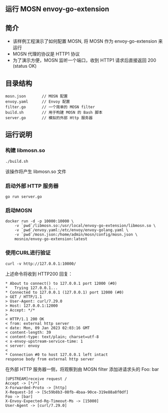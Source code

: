 ## 运行 MOSN envoy-go-extension

## 简介

+ 该样例工程演示了如何配置 MOSN, 将 MOSN 作为 envoy-go-extension 来运行
+ MOSN 代理的协议是 HTTP1 协议
+ 为了演示方便，MOSN 监听一个端口，收到 HTTP1 请求后直接返回 200 (status OK)


## 目录结构

```
mosn.json       // MOSN 配置
envoy.yaml      // Envoy 配置
filter.go       // 一个简单的 MOSN filter
build.sh        // 用于构建 MOSN 的 Bash 脚本
server.go       // 模拟的外部 Http 服务器
```

## 运行说明

### 构建 libmosn.so

```
./build.sh
```

该操作将产生 libmosn.so 文件


### 启动外部 HTTP 服务器

```
go run server.go
```

### 启动MOSN

```
docker run -d -p 10000:10000 \
    -v `pwd`/libmosn.so:/usr/local/envoy-go-extension/libmosn.so \
    -v `pwd`/envoy.yaml:/etc/envoy/envoy-golang.yaml \
    -v `pwd`/mosn.json:/home/admin/mosn/config/mosn.json \
    mosnio/envoy-go-extension:latest
```

### 使用CURL进行验证

```
curl -v http://127.0.0.1:10000/
```

上述命令将收到 HTTP200 回复：

```
* About to connect() to 127.0.0.1 port 12000 (#0)
*   Trying 127.0.0.1...
* Connected to 127.0.0.1 (127.0.0.1) port 12000 (#0)
> GET / HTTP/1.1
> User-Agent: curl/7.29.0
> Host: 127.0.0.1:12000
> Accept: */*
> 
< HTTP/1.1 200 OK
< from: external http server
< date: Mon, 09 Jan 2023 02:03:16 GMT
< content-length: 39
< content-type: text/plain; charset=utf-8
< x-envoy-upstream-service-time: 1
< server: envoy
< 
* Connection #0 to host 127.0.0.1 left intact
response body from external http server
```

在外部 HTTP 服务器一侧，将观察到由 MOSN filter 添加进请求头的 Foo: bar

```
[UPSTREAM]receive request /
Accept -> [*/*]
X-Forwarded-Proto -> [http]
X-Request-Id -> [5c59b8b3-08fb-4baa-90ce-319e88a8f0df]
Foo -> [bar]
X-Envoy-Expected-Rq-Timeout-Ms -> [15000]
User-Agent -> [curl/7.29.0]
```